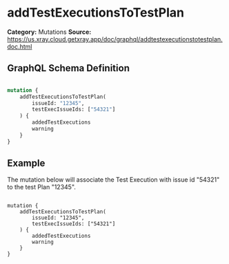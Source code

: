 # addTestExecutionsToTestPlan

**Category:** Mutations
**Source:** https://us.xray.cloud.getxray.app/doc/graphql/addtestexecutionstotestplan.doc.html

## GraphQL Schema Definition

```graphql

mutation {
    addTestExecutionsToTestPlan(
        issueId: "12345",
        testExecIssueIds: ["54321"]
    ) {
        addedTestExecutions
        warning
    }
}

```

## Example

The mutation below will associate the Test Execution with issue id "54321" to the test Plan "12345".

```

mutation {
    addTestExecutionsToTestPlan(
        issueId: "12345",
        testExecIssueIds: ["54321"]
    ) {
        addedTestExecutions
        warning
    }
}

```